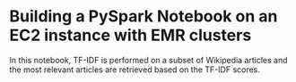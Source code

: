 # Building a PySpark Notebook on an EC2 instance with EMR clusters
In this notebook, TF-IDF is performed on a subset of Wikipedia articles and the most relevant articles are retrieved based on the TF-IDF scores.
